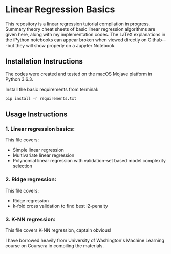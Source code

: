 # Linear Regression Basics
This repository is a linear regression tutorial compilation in progress. Summary theory cheat sheets of basic linear regression algorithms are given here, along with my implementation codes. The LaTeX explanations in the iPython notebooks can appear broken when viewed directly on Github---but they will show properly on a Jupyter Notebook. 

## Installation Instructions
The codes were created and tested on the macOS Mojave platform in Python 3.6.3.

Install the basic requirements from terminal:
```
pip install -r requirements.txt
```

## Usage Instructions
### 1. Linear regression basics:
This file covers:
  - Simple linear regression
  - Multivariate linear regression
  - Polynomial linear regression with validation-set based model complexity selection

### 2. Ridge regression:
This file covers:
  - Ridge regression
  - k-fold cross validation to find best l2-penalty

### 3. K-NN regression:
This file covers K-NN regression, captain obvious!

I have borrowed heavily from University of Washington's Machine Learning course on Coursera in compiling the materials.
